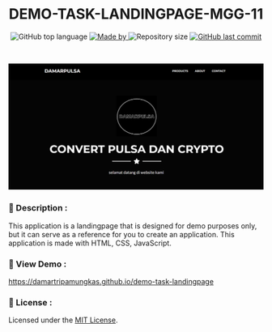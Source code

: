 <h1 align="center">
    DEMO-TASK-LANDINGPAGE-MGG-11
</h1>

<p align="center">
  <img alt="GitHub top language" src="https://img.shields.io/github/languages/top/damartripamungkas/demo-task-landingpage?color=04D361&labelColor=000000">
  
  <a href="#">
    <img alt="Made by" src="https://img.shields.io/static/v1?label=made%20by&message=damartripamungkas&color=04D361&labelColor=000000">
  </a>
  
  <img alt="Repository size" src="https://img.shields.io/github/repo-size/damartripamungkas/demo-task-landingpage?color=04D361&labelColor=000000">
  
  <a href="#">
    <img alt="GitHub last commit" src="https://img.shields.io/github/last-commit/damartripamungkas/demo-task-landingpage?color=04D361&labelColor=000000">
  </a>
</p>

<br>

![Home](/home.png)

### 📖 Description :

This application is a landingpage that is designed for demo purposes only, but it can serve as a reference for you to create an application. This application is made with HTML, CSS, JavaScript.

### 🧱 View Demo :

https://damartripamungkas.github.io/demo-task-landingpage

### 📝 License :

Licensed under the [MIT License](./LICENSE).
